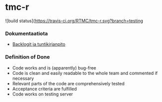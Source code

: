 # tmc-r 

![build status](https://travis-ci.org/RTMC/tmc-r.svg?branch=testing

### Dokumentaatiota

* [Backlogit ja tuntikirjanpito](https://docs.google.com/spreadsheets/d/1uS8EfZtXFUFsn7fuUvls3LqDM_Vpn82c1zXXGLNh6ws/)


### Definition of Done
* Code works and is (apparently) bug-free
* Code is clean and easily readable to the whole team and commented if necessary
* Relevant parts of the code are comprehensively tested
* Acceptance criteria are fulfilled
* Code works on testing server
